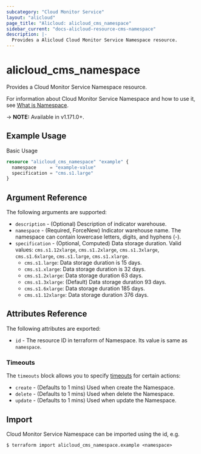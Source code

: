 ```yaml
---
subcategory: "Cloud Monitor Service"
layout: "alicloud"
page_title: "Alicloud: alicloud_cms_namespace"
sidebar_current: "docs-alicloud-resource-cms-namespace"
description: |-
  Provides a Alicloud Cloud Monitor Service Namespace resource.
---
```


# alicloud\_cms\_namespace

Provides a Cloud Monitor Service Namespace resource.

For information about Cloud Monitor Service Namespace and how to use it, see [What is Namespace](https://www.alibabacloud.com/help/doc-detail/28608.htm).

-> **NOTE:** Available in v1.171.0+.

## Example Usage

Basic Usage

```terraform
resource "alicloud_cms_namespace" "example" {
  namespace     = "example-value"
  specification = "cms.s1.large"
}
```

## Argument Reference

The following arguments are supported:

* `description` - (Optional) Description of indicator warehouse.
* `namespace` - (Required, ForceNew) Indicator warehouse name. The namespace can contain lowercase letters, digits, and hyphens (-).
* `specification` - (Optional, Computed) Data storage duration. Valid values: `cms.s1.12xlarge`, `cms.s1.2xlarge`, `cms.s1.3xlarge`, `cms.s1.6xlarge`, `cms.s1.large`, `cms.s1.xlarge`. 
  - `cms.s1.large`: Data storage duration is 15 days. 
  - `cms.s1.xlarge`: Data storage duration is 32 days. 
  - `cms.s1.2xlarge`: Data storage duration 63 days.
  - `cms.s1.3xlarge`: (Default) Data storage duration 93 days.
  - `cms.s1.6xlarge`: Data storage duration 185 days.
  - `cms.s1.12xlarge`: Data storage duration 376 days.

## Attributes Reference

The following attributes are exported:

* `id` - The resource ID in terraform of Namespace. Its value is same as `namespace`.

### Timeouts

The `timeouts` block allows you to specify [timeouts](https://www.terraform.io/docs/configuration-0-11/resources.html#timeouts) for certain actions:

* `create` - (Defaults to 1 mins) Used when create the Namespace.
* `delete` - (Defaults to 1 mins) Used when delete the Namespace.
* `update` - (Defaults to 1 mins) Used when update the Namespace.

## Import

Cloud Monitor Service Namespace can be imported using the id, e.g.

```
$ terraform import alicloud_cms_namespace.example <namespace>
```